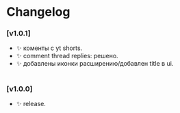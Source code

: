 # Changelog

### [v1.0.1]

- ✨ коменты с yt shorts.
- ✨ comment thread replies: решено.
- ✨ добавлены иконки расширению/добавлен title в ui.

#

### [v1.0.0]

- ✨ release.
